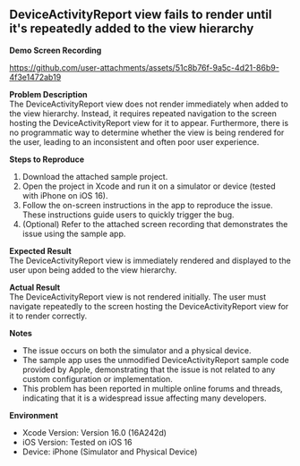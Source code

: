 ## DeviceActivityReport view fails to render until it's repeatedly added to the view hierarchy

**Demo Screen Recording**

https://github.com/user-attachments/assets/51c8b76f-9a5c-4d21-86b9-4f3e1472ab19

**Problem Description**\
The DeviceActivityReport view does not render immediately when added to the view hierarchy. Instead, it requires repeated navigation to the screen hosting the DeviceActivityReport view for it to appear. Furthermore, there is no programmatic way to determine whether the view is being rendered for the user, leading to an inconsistent and often poor user experience.

**Steps to Reproduce**
1. Download the attached sample project.
2. Open the project in Xcode and run it on a simulator or device (tested with iPhone on iOS 16).
3. Follow the on-screen instructions in the app to reproduce the issue. These instructions guide users to quickly trigger the bug.
4. (Optional) Refer to the attached screen recording that demonstrates the issue using the sample app.

**Expected Result**\
The DeviceActivityReport view is immediately rendered and displayed to the user upon being added to the view hierarchy.

**Actual Result**\
The DeviceActivityReport view is not rendered initially. The user must navigate repeatedly to the screen hosting the DeviceActivityReport view for it to render correctly.

**Notes**
- The issue occurs on both the simulator and a physical device.
- The sample app uses the unmodified DeviceActivityReport sample code provided by Apple, demonstrating that the issue is not related to any custom configuration or implementation.
- This problem has been reported in multiple online forums and threads, indicating that it is a widespread issue affecting many developers.

**Environment**
- Xcode Version: Version 16.0 (16A242d)
- iOS Version: Tested on iOS 16
- Device: iPhone (Simulator and Physical Device)
